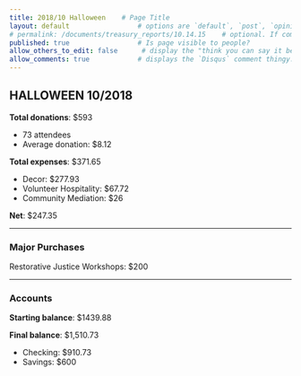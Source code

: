 ```yaml
---
title: 2018/10 Halloween    # Page Title
layout: default                 # options are `default`, `post`, `opinion`
# permalink: /documents/treasury_reports/10.14.15    # optional. If commented out, will use the file path as the url.
published: true                 # Is page visible to people?
allow_others_to_edit: false      # display the "think you can say it better?" link at the bottom of the page.
allow_comments: true            # displays the `Disqus` comment thingy.
---
```


## HALLOWEEN 10/2018  

**Total donations**: $593

- 73 attendees
- Average donation: $8.12

**Total expenses**: $371.65
- Decor: $277.93
- Volunteer Hospitality: $67.72
- Community Mediation: $26

**Net**: $247.35

***

### Major Purchases

Restorative Justice Workshops: $200

***

### Accounts

**Starting balance**: $1439.88

**Final balance**: $1,510.73
- Checking: $910.73
- Savings: $600